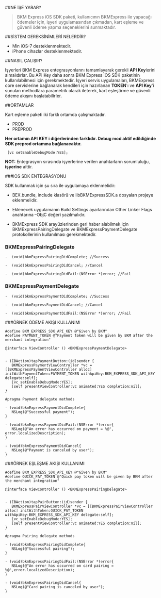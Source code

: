 ##NE İŞE YARAR?
> BKM Express iOS SDK paketi, kullanıcının BKMExpress ile yapacağı ödemeler için, işyeri uygulamasından çıkmadan, kart eşleme ve güvenli ödeme yapma seçeneklerini sunmaktadır.

##SİSTEM GEREKSİNİMLERİ NELERDİR?

 *  Min iOS-7 desteklenmektedir.
 *  iPhone cihazlar desteklenmektedir. 

##NASIL ÇALIŞIR?

Işyerleri BKM Express entegrasyonlarını tamamlayarak gerekli **API Key**lerini almalıdırlar. Bu API Key daha sonra
BKM Express iOS SDK paketinin kullanılabilmesi için gerekmektedir. İşyeri servis uygulamaları, BKMExpress core servislerine bağlanarak kendileri için hazırlanan **TOKEN**'ı ve **API Key**'i sunulan methodlara parametrik olarak ileterek, kart eşleştirme ve güvenli ödeme akışını başlatabilirler.

##ORTAMLAR

Kart eşleme paketi iki farklı ortamda çalışmaktadır. 
* PROD
* PREPROD

**Her ortamın API KEY i diğerlerinden farklıdır. Debug mod aktif edildiğinde SDK preprod ortamına bağlanacaktır.**

     [vc setEnableDebugMode:YES];

**NOT:** Entegrasyon sırasında işyerlerine verilen anahtarların sorumluluğu, **işyerine** aittir.



###IOS SDK ENTEGRASYONU

 SDK kullanmak için şu sıra ile uygulamaya eklenmelidir:

* BEX.bundle, include klasörü ve libBKMExpressSDK.a  dosyaları projeye eklenmelidir.

* Eklenecek uygulamanın Build Settings ayarlarından Other Linker Flags anahtarına –ObjC değeri yazılmalıdır.

* BKMExpress SDK arayüzlerinden geri haber alabilmek için BKMExpressPairingDelegate ve BKMExpressPaymentDelegate protokollerinin kullanılması gerekmektedir.


### BKMExpressPairingDelegate

    -  (void)bkmExpressPairingDidComplete; //Success 

    -  (void)bkmExpressPairingDidCancel; //Cancel

    -  (void)bkmExpressPairingDidFail:(NSError *)error; //Fail

### BKMExpressPaymentDelegate

    -  (void)bkmExpressPaymentDidComplete; //Success 

    -  (void)bkmExpressPaymentDidCancel; //Cancel

    -  (void)bkmExpressPaymentDidFail:(NSError *)error; //Fail

###ÖRNEK ÖDEME AKIŞI KULLANIMI
      

    #define BKM_EXPRESS_SDK_API_KEY @"Given by BKM"
    #define PAYMENT_TOKEN @"Payment token will be given by BKM after the merchant integration"

    @interface ViewController () <BKMExpressPaymentDelegate>

  
    - (IBAction)tapPaymentButton:(id)sender {
       BKMExpressPaymentViewController *vc = [[BKMExpressPaymentViewController alloc] initWithPaymentToken:PAYMENT_TOKEN withApiKey:BKM_EXPRESS_SDK_API_KEY delegate:self];
       [vc setEnableDebugMode:YES];
       [self presentViewController:vc animated:YES completion:nil];
    }

    #pragma Payment delegate methods

    - (void)bkmExpressPaymentDidComplete{
       NSLog(@"Successful payment");
    }

    - (void)bkmExpressPaymentDidFail:(NSError *)error{
       NSLog(@"An error has occurred on payment = %@", error.localizedDescription);
    }

    - (void)bkmExpressPaymentDidCancel{
       NSLog(@"Payment is canceled by user");
    }


###ÖRNEK EŞLEŞME AKIŞI KULLANIMI
      

    #define BKM_EXPRESS_SDK_API_KEY @"Given by BKM"
    #define QUICK_PAY_TOKEN @"Quick pay token will be given by BKM after the merchant integration"

    @interface ViewController () <BKMExpressPairingDelegate>

  
    - (IBAction)tapPairButton:(id)sender {
       BKMExpressPairViewController *vc = [[BKMExpressPairViewController alloc] initWithToken:QUICK_PAY_TOKEN  withApiKey:BKM_EXPRESS_SDK_API_KEY delegate:self];
       [vc setEnableDebugMode:YES];
       [self presentViewController:vc animated:YES completion:nil];
    }

    #pragma Pairing delegate methods

    - (void)bkmExpressPairingDidComplete{
       NSLog(@"Successful pairing");
    }
    
    - (void)bkmExpressPairingDidFail:(NSError *)error{
       NSLog(@"An error has occurred on card pairing = %@",error.localizedDescription);
    }

    - (void)bkmExpressPairingDidCancel{
       NSLog(@"Card pairing is canceled by user");
    }

